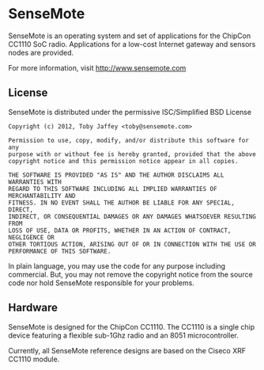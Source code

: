 SenseMote
=========

SenseMote is an operating system and set of applications for the ChipCon CC1110 SoC radio.
Applications for a low-cost Internet gateway and sensors nodes are provided.

For more information, visit http://www.sensemote.com

## License

SenseMote is distributed under the permissive ISC/Simplified BSD License

    Copyright (c) 2012, Toby Jaffey <toby@sensemote.com>

    Permission to use, copy, modify, and/or distribute this software for any
    purpose with or without fee is hereby granted, provided that the above
    copyright notice and this permission notice appear in all copies.

    THE SOFTWARE IS PROVIDED "AS IS" AND THE AUTHOR DISCLAIMS ALL WARRANTIES WITH
    REGARD TO THIS SOFTWARE INCLUDING ALL IMPLIED WARRANTIES OF MERCHANTABILITY AND
    FITNESS. IN NO EVENT SHALL THE AUTHOR BE LIABLE FOR ANY SPECIAL, DIRECT,
    INDIRECT, OR CONSEQUENTIAL DAMAGES OR ANY DAMAGES WHATSOEVER RESULTING FROM
    LOSS OF USE, DATA OR PROFITS, WHETHER IN AN ACTION OF CONTRACT, NEGLIGENCE OR
    OTHER TORTIOUS ACTION, ARISING OUT OF OR IN CONNECTION WITH THE USE OR
    PERFORMANCE OF THIS SOFTWARE.


In plain language, you may use the code for any purpose including commercial.
But, you may not remove the copyright notice from the source code nor hold
SenseMote responsible for your problems.


## Hardware

SenseMote is designed for the ChipCon CC1110. The CC1110 is a single chip
device featuring a flexible sub-1Ghz radio and an 8051 microcontroller.

Currently, all SenseMote reference designs are based on the Ciseco XRF CC1110
module.




